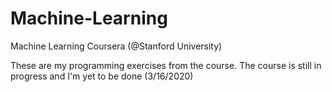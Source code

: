 # Machine-Learning
Machine Learning Coursera (@Stanford University)

These are my programming exercises from the course.
The course is still in progress and I'm yet to be done (3/16/2020)
